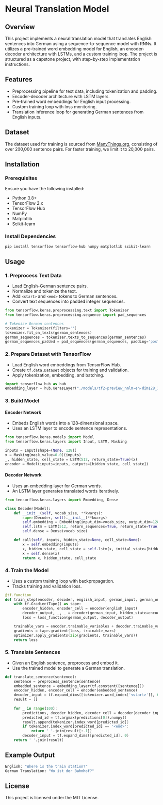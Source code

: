 # Neural Translation Model

## Overview
This project implements a neural translation model that translates English sentences into German using a sequence-to-sequence model with RNNs. It utilizes a pre-trained word embedding model for English, an encoder-decoder architecture with LSTMs, and a custom training loop. The project is structured as a capstone project, with step-by-step implementation instructions.

## Features
- Preprocessing pipeline for text data, including tokenization and padding.
- Encoder-decoder architecture with LSTM layers.
- Pre-trained word embeddings for English input processing.
- Custom training loop with loss monitoring.
- Translation inference loop for generating German sentences from English inputs.

## Dataset
The dataset used for training is sourced from [ManyThings.org](http://www.manythings.org/anki/), consisting of over 200,000 sentence pairs. For faster training, we limit it to 20,000 pairs.

## Installation
### Prerequisites
Ensure you have the following installed:
- Python 3.8+
- TensorFlow 2.x
- TensorFlow Hub
- NumPy
- Matplotlib
- Scikit-learn

### Install Dependencies
```bash
pip install tensorflow tensorflow-hub numpy matplotlib scikit-learn
```

## Usage
### 1. Preprocess Text Data
- Load English-German sentence pairs.
- Normalize and tokenize the text.
- Add `<start>` and `<end>` tokens to German sentences.
- Convert text sequences into padded integer sequences.

```python
from tensorflow.keras.preprocessing.text import Tokenizer
from tensorflow.keras.preprocessing.sequence import pad_sequences

# Tokenize German sentences
tokenizer = Tokenizer(filters='')
tokenizer.fit_on_texts(german_sentences)
german_sequences = tokenizer.texts_to_sequences(german_sentences)
german_sequences_padded = pad_sequences(german_sequences, padding='post')
```

### 2. Prepare Dataset with TensorFlow
- Load English word embeddings from TensorFlow Hub.
- Create `tf.data.Dataset` objects for training and validation.
- Apply tokenization, embedding, and batching.

```python
import tensorflow_hub as hub
embedding_layer = hub.KerasLayer("./models/tf2-preview_nnlm-en-dim128_1", output_shape=[128], input_shape=[], dtype=tf.string)
```

### 3. Build Model
#### Encoder Network
- Embeds English words into a 128-dimensional space.
- Uses an LSTM layer to encode sentence representations.

```python
from tensorflow.keras.models import Model
from tensorflow.keras.layers import Input, LSTM, Masking

inputs = Input(shape=(None, 128))
x = Masking(mask_value=0.0)(inputs)
_, hidden_state, cell_state = LSTM(512, return_state=True)(x)
encoder = Model(inputs=inputs, outputs=[hidden_state, cell_state])
```

#### Decoder Network
- Uses an embedding layer for German words.
- An LSTM layer generates translated words iteratively.

```python
from tensorflow.keras.layers import Embedding, Dense

class Decoder(Model):
    def __init__(self, vocab_size, **kwargs):
        super(Decoder, self).__init__(**kwargs)
        self.embedding = Embedding(input_dim=vocab_size, output_dim=128, mask_zero=True)
        self.lstm = LSTM(512, return_sequences=True, return_state=True)
        self.dense = Dense(vocab_size)

    def call(self, inputs, hidden_state=None, cell_state=None):
        x = self.embedding(inputs)
        x, hidden_state, cell_state = self.lstm(x, initial_state=[hidden_state, cell_state])
        x = self.dense(x)
        return x, hidden_state, cell_state
```

### 4. Train the Model
- Uses a custom training loop with backpropagation.
- Tracks training and validation loss.

```python
@tf.function
def train_step(encoder, decoder, english_input, german_input, german_output, loss_function, optimizer):
    with tf.GradientTape() as tape:
        encoder_hidden, encoder_cell = encoder(english_input)
        decoder_output, _, _ = decoder(german_input, hidden_state=encoder_hidden, cell_state=encoder_cell)
        loss = loss_function(german_output, decoder_output)

    trainable_vars = encoder.trainable_variables + decoder.trainable_variables
    gradients = tape.gradient(loss, trainable_vars)
    optimizer.apply_gradients(zip(gradients, trainable_vars))
    return loss
```

### 5. Translate Sentences
- Given an English sentence, preprocess and embed it.
- Use the trained model to generate a German translation.

```python
def translate_sentence(sentence):
    sentence = preprocess_sentence(sentence)
    embedded_sentence = embedding_layer(tf.constant([sentence]))
    encoder_hidden, encoder_cell = encoder(embedded_sentence)
    decoder_input = tf.expand_dims([tokenizer.word_index['<start>']], 0)
    result = []
    
    for _ in range(100):
        predictions, decoder_hidden, decoder_cell = decoder(decoder_input, hidden_state=encoder_hidden, cell_state=encoder_cell)
        predicted_id = tf.argmax(predictions[0]).numpy()
        result.append(tokenizer.index_word[predicted_id])
        if tokenizer.index_word[predicted_id] == '<end>':
            return ' '.join(result[:-1])
        decoder_input = tf.expand_dims([predicted_id], 0)
    return ' '.join(result)
```

## Example Output
```bash
English: "Where is the train station?"
German Translation: "Wo ist der Bahnhof?"
```

## License
This project is licensed under the MIT License.

